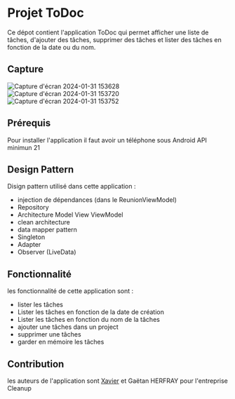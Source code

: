 # Projet ToDoc

Ce dépot contient l'application ToDoc qui permet afficher une liste de tâches, d'ajouter des tâches, supprimer des tâches et lister des tâches en fonction de la date ou du nom.

## Capture

![Capture d'écran 2024-01-31 153628](https://github.com/Xaice01/todoc/assets/103635912/72dd4219-e449-4d41-83ea-45a682ed6cfe)  ![Capture d'écran 2024-01-31 153720](https://github.com/Xaice01/todoc/assets/103635912/ce024e8f-ea24-43c2-a888-18a9e65c49b9)  ![Capture d'écran 2024-01-31 153752](https://github.com/Xaice01/todoc/assets/103635912/855f9c70-1409-4092-bfcb-0a87ef212c87)  



## Prérequis
Pour installer l'application il faut avoir un téléphone sous Android 
API minimun 21

## Design Pattern
Disign pattern utilisé dans cette application :
- injection de dépendances (dans le ReunionViewModel)
- Repository
- Architecture Model View ViewModel
- clean architecture
- data mapper pattern
- Singleton
- Adapter 
- Observer (LiveData)

## Fonctionnalité
les fonctionnalité de cette application sont :
- lister les tâches
- Lister les tâches en fonction de la date de création
- Lister les tâches en fonction du nom de la tâches
- ajouter une tâches dans un project
- supprimer une tâches
- garder en mémoire les tâches



## Contribution 
les auteurs de l'application sont [Xavier](https://github.com/Xaice01) et Gaëtan HERFRAY
pour l'entreprise Cleanup
